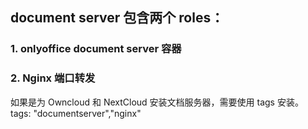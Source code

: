 ## document server 包含两个 roles：
### 1. onlyoffice document server 容器
### 2. Nginx 端口转发
如果是为 Owncloud 和 NextCloud 安装文档服务器，需要使用 tags 安装。
  tags: "documentserver","nginx" 
